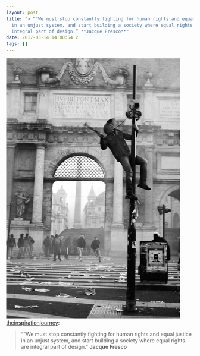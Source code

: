 ```yaml
---
layout: post
title: "> “”We must stop constantly fighting for human rights and equal justice
  in an unjust system, and start building a society where equal rights are
  integral part of design.” **Jacque Fresco**"
date: 2017-03-14 14:00:54 Z
tags: []
---
```

![](/media/2017/03/158393683747.jpg)
[theinspirationjourney](http://theinspirationjourney.tumblr.com/post/158355203176/we-must-stop-constantly-fighting-for-human):

> “”We must stop constantly fighting for human rights and equal justice in an unjust system, and start building a society where equal rights are integral part of design.” **Jacque Fresco**
